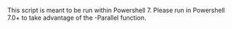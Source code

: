 This script is meant to be run within Powershell 7. Please run in Powershell 7.0+ to take advantage of the -Parallel function.
